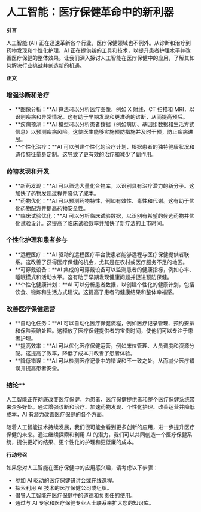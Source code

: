 # 人工智能：医疗保健革命中的新利器

**引言**

人工智能 (AI) 正在迅速革新各个行业，医疗保健领域也不例外。从诊断和治疗到药物发现和个性化护理，AI 正在提供新的工具和技术，以提升患者护理水平并改善医疗保健的整体效果。让我们深入探讨人工智能在医疗保健中的应用，了解其如何解决行业挑战并创造新的机遇。

**正文**

### 增强诊断和治疗

* **图像分析：**AI 算法可以分析医疗图像，例如 X 射线、CT 扫描和 MRI，以识别疾病和异常情况。这有助于早期发现和更准确的诊断，从而提高预后。
* **疾病预测：**AI 模型可以分析患者数据（例如病历、基因组数据和生活方式信息）以预测疾病风险。这使医生能够实施预防措施并及时干预，防止疾病进展。
* **个性化治疗：**AI 可以创建个性化的治疗计划，根据患者的独特健康状况和遗传特征量身定制。这导致了更有效的治疗和减少了副作用。

### 药物发现和开发

* **新药发现：**AI 可以筛选大量化合物库，以识别具有治疗潜力的新分子。这加快了药物发现过程并降低了成本。
* **药物优化：**AI 可以预测药物特性，例如有效性、毒性和代谢。这有助于优化药物配方并提高药物安全性。
* **临床试验优化：**AI 可以分析临床试验数据，以识别有希望的候选药物并优化试验设计。这提高了临床试验效率并加快了新疗法的上市时间。

### 个性化护理和患者参与

* **远程医疗：**AI 驱动的远程医疗平台使患者能够远程与医疗保健提供者联系。这改善了获得医疗保健的机会，尤其是在农村或医疗服务不足的地区。
* **可穿戴设备：**AI 集成的可穿戴设备可以监测患者的健康指标，例如心率、睡眠模式和活动水平。这有助于早期发现健康问题并促进预防保健。
* **个性化健康计划：**AI 可以分析患者数据，以创建个性化的健康计划，包括饮食、锻炼和生活方式建议。这提高了患者的健康结果和整体幸福感。

### 改善医疗保健运营

* **自动化任务：**AI 可以自动化医疗保健流程，例如医疗记录管理、预约安排和保险索赔处理。这释放了医疗保健提供者的宝贵时间，使他们可以专注于患者护理。
* **提高效率：**AI 可以优化医疗保健运营，例如床位管理、人员调度和资源分配。这提高了效率，降低了成本并改善了患者体验。
* **降低错误：**AI 可以检测医疗记录中的错误和不一致之处，从而减少医疗错误并提高患者安全。

### 结论**

人工智能正在彻底改变医疗保健，为患者、医疗保健提供者和整个医疗保健系统带来众多好处。通过增强诊断和治疗、加速药物发现、个性化护理、改善运营并降低成本，AI 有潜力改善医疗保健的各个方面。

随着人工智能技术持续发展，我们很可能会看到更多创新的应用，进一步提升医疗保健的未来。通过继续探索和利用 AI 的潜力，我们可以共同创造一个医疗保健系统，提供更好的结果、更个性化的护理和更低廉的成本。

**行动号召**

如果您对人工智能在医疗保健中的应用感兴趣，请考虑以下步骤：

* 参加 AI 驱动的医疗保健研讨会或在线课程。
* 探索利用 AI 技术的医疗保健公司或组织。
* 倡导人工智能在医疗保健中的道德和负责任的使用。
* 通过与 AI 专家和医疗保健专业人士联系来扩大您的知识库。
